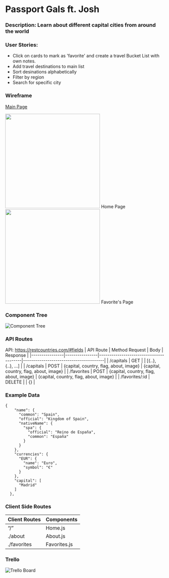 # Passport Gals ft. Josh

### Description: Learn about different capital cities from around the world

### User Stories:
- Click on cards to mark as 'favorite' and create a travel Bucket List with own notes. 
- Add travel destinations to main list
- Sort desinations alphabetically
- Filter by region
- Search for specific city

### Wireframe
[Main Page](https://www.figma.com/file/JMLkQ0CieBgAffyyFsI3h6/Phase-2-Portfolio-Demo-(Copy)?type=design&node-id=102-36&t=bOKV0RYcbP11qvWm-0)

<img src="https://github.com/sarahadean/phase2-project/assets/128323898/a8fe4743-bed2-454c-94da-378c198e0b3c" width="300px">
Home Page
<img src="https://github.com/sarahadean/phase2-project/assets/128323898/5f44c66f-82cd-4372-8d6d-a228368f5e85" width="300px">
Favorite's Page

### Component Tree

![Component Tree](https://github.com/sarahadean/phase2-project/assets/128323898/c84846f2-3fbc-409a-aa4b-c75486a05324)


### API Routes

API: https://restcountries.com/#fields
| API Route      | Method Request | Body                                   | Response                               |
|----------------|----------------|----------------------------------------|----------------------------------------|
| /capitals      | GET            |                                        | [{..}, {..}, ...]                      |
| /capitals      | POST           | {capital, country, flag, about, image} | {capital, country, flag, about, image} |
| /favorites     | POST           | {capital, country, flag, about, image} | {capital, country, flag, about, image} |
| /favorites/:id | DELETE         |                                        | {}                                     |
### Example Data

```
{
    "name": {
      "common": "Spain",
      "official": "Kingdom of Spain",
      "nativeName": {
        "spa": {
          "official": "Reino de España",
          "common": "España"
        }
      }
    },
    "currencies": {
      "EUR": {
        "name": "Euro",
        "symbol": "€"
      }
    },
    "capital": [
      "Madrid"
    ]
  },
```

### Client Side Routes

| Client Routes 	| Components 	|
|---	|---	|
| “/” 	| Home.js 	|
| ./about 	| About.js 	|
| ./favorites 	| Favorites.js 	|

### Trello
![Trello Board](https://github.com/sarahadean/phase2-project/assets/128323898/58890915-16d9-4c5c-b7e3-ff8d2c2d2371)



